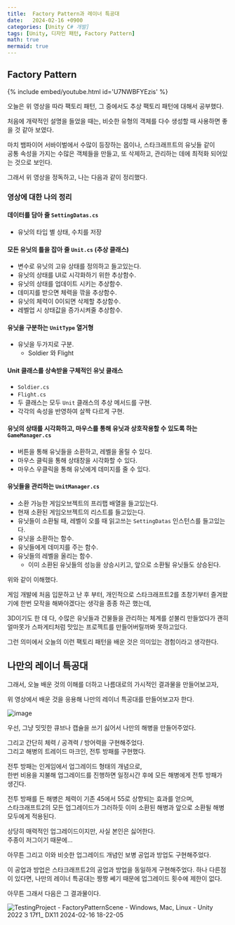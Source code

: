 ```yaml
---
title:  Factory Pattern과 레이너 특공대
date:   2024-02-16 +0900
categories: [Unity C# 개발]
tags: [Unity, 디자인 패턴, Factory Pattern]
math: true
mermaid: true
---
```


## Factory Pattern

{% include embed/youtube.html id='U7NWBFYEzis' %}

오늘은 위 영상을 따라 팩토리 패턴, 그 중에서도 추상 팩토리 패턴에 대해서 공부했다.

처음에 개략적인 설명을 들었을 때는, 비슷한 유형의 객체를 다수 생성할 때 사용하면 좋을 것 같아 보였다.

마치 뱀파이어 서바이벌에서 수많이 등장하는 몹이나, 스타크래프트의 유닛들 같이 <br> 
공통 속성을 가지는 수많은 객체들을 만들고, 또 삭제하고, 관리하는 데에 최적화 되어있는 것으로 보인다.

그래서 위 영상을 정독하고, 나는 다음과 같이 정리했다.

### 영상에 대한 나의 정리

#### 데이터를 담아 줄 `SettingDatas.cs`
- 유닛의 타입 별 상태, 수치를 저장

#### 모든 유닛의 틀을 잡아 줄 `Unit.cs` (추상 클래스)
- 변수로 유닛의 고유 상태를 정의하고 들고있는다.
- 유닛의 상태를 UI로 시각화하기 위한 추상함수.
- 유닛의 상태를 업데이트 시키는 추상함수.
- 데미지를 받으면 체력을 깎을 추상함수.
- 유닛의 체력이 0이되면 삭제할 추상함수.
- 레벨업 시 상태값을 증가시켜줄 추상함수.

#### 유닛을 구분하는 `UnitType` 열거형
- 유닛을 두가지로 구분.
	- Soldier 와 Flight

#### Unit 클래스를 상속받을 구체적인 유닛 클래스
- `Soldier.cs`
- `Flight.cs`
- 두 클래스는 모두 `Unit` 클래스의 추상 메서드를 구현.
- 각각의 속성을 반영하여 살짝 다르게 구현. 

#### 유닛의 상태를 시각화하고, 마우스를 통해 유닛과 상호작용할 수 있도록 하는 `GameManager.cs`
- 버튼을 통해 유닛들을 소환하고, 레벨을 올릴 수 있다.
- 마우스 클릭을 통해 상태창을 시각화할 수 있다.
- 마우스 우클릭을 통해 유닛에게 데미지를 줄 수 있다.

#### 유닛들을 관리하는 `UnitManager.cs`
- 소환 가능한 게임오브젝트의 프리팹 배열을 들고있는다.
- 현재 소환된 게임오브젝트의 리스트를 들고있는다.
- 유닛들이 소환될 때, 레벨이 오를 때 읽고쓰는 `SettingDatas` 인스턴스를 들고있는다.
- 유닛을 소환하는 함수.
- 유닛들에게 데미지를 주는 함수.
- 유닛들의 레벨을 올리는 함수.
	- 이미 소환된 유닛들의 성능을 상승시키고, 앞으로 소환될 유닛들도 상승된다.


위와 같이 이해했다.

게임 개발에 처음 입문하고 난 후 부터, 개인적으로 스타크래프트2를 초창기부터 즐겨왔기에 한번 모작을 해봐야겠다는 생각을 종종 하곤 했는데, <bt>

3D이기도 한 데 다, 수많은 유닛들과 건물들을 관리하는 체계를 섣불리 만들었다가 괜히 얼마못가 스파게티처럼 맛있는 프로젝트를 만들어버릴까봐 못하고있다.

그런 의미에서 오늘의 이런 팩토리 패턴을 배운 것은 의미있는 경험이라고 생각한다.


## 나만의 레이너 특공대

그래서, 오늘 배운 것의 이해를 더하고 나름대로의 가시적인 결과물을 만들어보고자,

위 영상에서 배운 것을 응용해 나만의 레이너 특공대를 만들어보고자 한다.


![image](https://github.com/BJH7536/BJH7536.github.io/assets/114412598/2f5c3da7-8989-4cd4-9b7c-4d515a833dec)

우선, 그냥 밋밋한 큐브나 캡슐을 쓰기 싫어서 나만의 해병을 만들어주었다.

그리고 간단히 체력 / 공격력 / 방어력을 구현해주었다.<br>
그리고 해병의 트레이드 마크인, 전투 방패를 구현했다.

전투 방패는 인게임에서 업그레이드 형태의 개념으로, <br>
한번 비용을 지불해 업그레이드를 진행하면 일정시간 후에 모든 해병에게 전투 방패가 생긴다.

전투 방패를 든 해병은 체력이 기존 45에서 55로 상향되는 효과를 얻으며, <br>
스타크래프트2의 모든 업그레이드가 그러하듯 이미 소환된 해병과 앞으로 소환될 해병 모두에게 적용된다.

상당히 매력적인 업그레이드이지만, 사실 본인은 싫어한다. <br> 주종이 저그이기 때문에...

아무튼 그리고 이와 비슷한 업그레이드 개념인 보병 공업과 방업도 구현해주었다.

이 공업과 방업은 스타크래프트2의 공업과 방업을 동일하게 구현해주었다. 하나 다른점이 있다면, 나만의 레이너 특공대는 짱짱 쎄기 때문에 업그레이드 횟수에 제한이 없다.

아무튼 그래서 다음은 그 결과물이다.

![TestingProject - FactoryPatternScene - Windows, Mac, Linux - Unity 2022 3 17f1_ _DX11_ 2024-02-16 18-22-05](https://github.com/BJH7536/BJH7536.github.io/assets/114412598/f65e295a-ab3c-4209-8e51-4680b7178c28)
